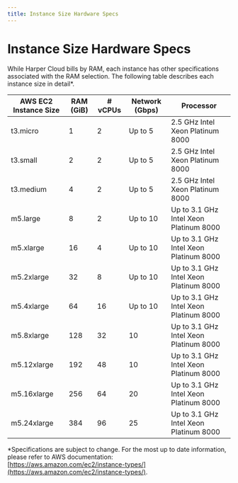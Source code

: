 ```yaml
---
title: Instance Size Hardware Specs
---
```


# Instance Size Hardware Specs

While Harper Cloud bills by RAM, each instance has other specifications associated with the RAM selection. The following table describes each instance size in detail\*.

| AWS EC2 Instance Size | RAM (GiB) | # vCPUs | Network (Gbps) | Processor                              |
| --------------------- | --------- | ------- | -------------- | -------------------------------------- |
| t3.micro              | 1         | 2       | Up to 5        | 2.5 GHz Intel Xeon Platinum 8000       |
| t3.small              | 2         | 2       | Up to 5        | 2.5 GHz Intel Xeon Platinum 8000       |
| t3.medium             | 4         | 2       | Up to 5        | 2.5 GHz Intel Xeon Platinum 8000       |
| m5.large              | 8         | 2       | Up to 10       | Up to 3.1 GHz Intel Xeon Platinum 8000 |
| m5.xlarge             | 16        | 4       | Up to 10       | Up to 3.1 GHz Intel Xeon Platinum 8000 |
| m5.2xlarge            | 32        | 8       | Up to 10       | Up to 3.1 GHz Intel Xeon Platinum 8000 |
| m5.4xlarge            | 64        | 16      | Up to 10       | Up to 3.1 GHz Intel Xeon Platinum 8000 |
| m5.8xlarge            | 128       | 32      | 10             | Up to 3.1 GHz Intel Xeon Platinum 8000 |
| m5.12xlarge           | 192       | 48      | 10             | Up to 3.1 GHz Intel Xeon Platinum 8000 |
| m5.16xlarge           | 256       | 64      | 20             | Up to 3.1 GHz Intel Xeon Platinum 8000 |
| m5.24xlarge           | 384       | 96      | 25             | Up to 3.1 GHz Intel Xeon Platinum 8000 |

\*Specifications are subject to change. For the most up to date information, please refer to AWS documentation: [https://aws.amazon.com/ec2/instance-types/](https://aws.amazon.com/ec2/instance-types/).
